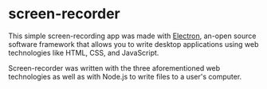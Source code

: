 # screen-recorder

This simple screen-recording app was made with [Electron](https://www.electronjs.org/), an-open source software framework that allows you to write desktop applications using web technologies like HTML, CSS, and JavaScript.

Screen-recorder was written with the three aforementioned web technologies as well as with Node.js to write files to a user's computer.
